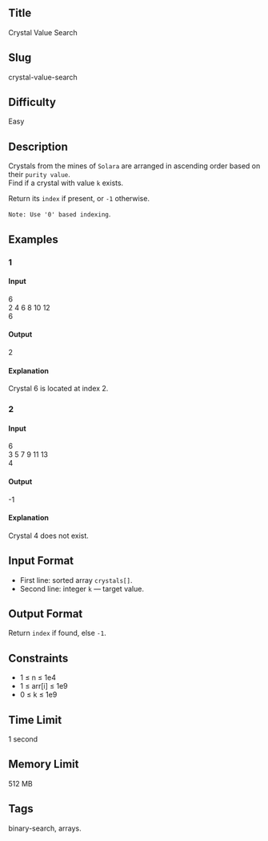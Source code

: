 ## Title

Crystal Value Search

## Slug

crystal-value-search

## Difficulty

Easy

## Description

Crystals from the mines of `Solara` are arranged in ascending order based on their `purity value`.  
Find if a crystal with value `k` exists.  

Return its `index` if present, or `-1` otherwise.  

`Note: Use '0' based indexing`.

## Examples

### 1

#### Input

6  
2 4 6 8 10 12  
6

#### Output

2

#### Explanation

Crystal 6 is located at index 2.

### 2

#### Input

6  
3 5 7 9 11 13  
4

#### Output

-1

#### Explanation

Crystal 4 does not exist.

## Input Format  

- First line: sorted array `crystals[]`.  
- Second line: integer `k` — target value.

## Output Format  

Return `index` if found, else `-1`.

## Constraints  

- 1 ≤ n ≤ 1e4  
- 1 ≤ arr[i] ≤ 1e9  
- 0 ≤ k ≤ 1e9  

## Time Limit

1 second

## Memory Limit

512 MB

## Tags

binary-search, arrays.
